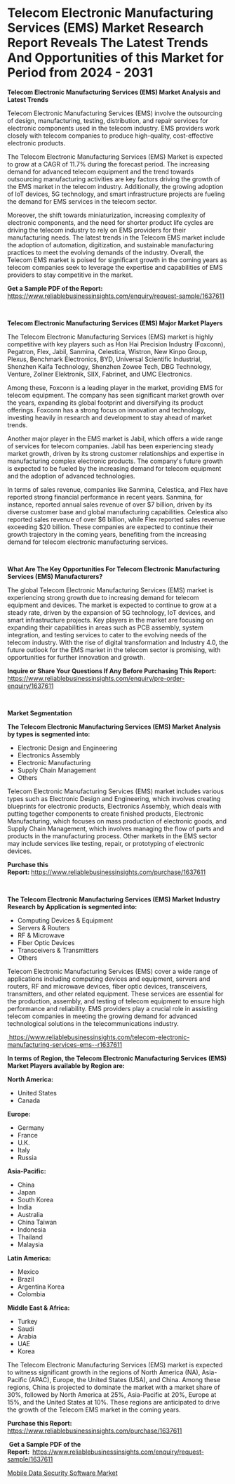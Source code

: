 <p><h1>Telecom Electronic Manufacturing Services (EMS) Market Research Report Reveals The Latest Trends And Opportunities of this Market for Period from 2024 - 2031</h1></p><p><strong>Telecom Electronic Manufacturing Services (EMS) Market Analysis and Latest Trends</strong></p>
<p><p>Telecom Electronic Manufacturing Services (EMS) involve the outsourcing of design, manufacturing, testing, distribution, and repair services for electronic components used in the telecom industry. EMS providers work closely with telecom companies to produce high-quality, cost-effective electronic products.</p><p>The Telecom Electronic Manufacturing Services (EMS) Market is expected to grow at a CAGR of 11.7% during the forecast period. The increasing demand for advanced telecom equipment and the trend towards outsourcing manufacturing activities are key factors driving the growth of the EMS market in the telecom industry. Additionally, the growing adoption of IoT devices, 5G technology, and smart infrastructure projects are fueling the demand for EMS services in the telecom sector.</p><p>Moreover, the shift towards miniaturization, increasing complexity of electronic components, and the need for shorter product life cycles are driving the telecom industry to rely on EMS providers for their manufacturing needs. The latest trends in the Telecom EMS market include the adoption of automation, digitization, and sustainable manufacturing practices to meet the evolving demands of the industry. Overall, the Telecom EMS market is poised for significant growth in the coming years as telecom companies seek to leverage the expertise and capabilities of EMS providers to stay competitive in the market.</p></p>
<p><strong>Get a Sample PDF of the Report:&nbsp;</strong> <a href="https://www.reliablebusinessinsights.com/enquiry/request-sample/1637611">https://www.reliablebusinessinsights.com/enquiry/request-sample/1637611</a></p>
<p>&nbsp;</p>
<p><strong>Telecom Electronic Manufacturing Services (EMS) Major Market Players</strong></p>
<p><p>The Telecom Electronic Manufacturing Services (EMS) market is highly competitive with key players such as Hon Hai Precision Industry (Foxconn), Pegatron, Flex, Jabil, Sanmina, Celestica, Wistron, New Kinpo Group, Plexus, Benchmark Electronics, BYD, Universal Scientific Industrial, Shenzhen Kaifa Technology, Shenzhen Zowee Tech, DBG Technology, Venture, Zollner Elektronik, SIIX, Fabrinet, and UMC Electronics. </p><p>Among these, Foxconn is a leading player in the market, providing EMS for telecom equipment. The company has seen significant market growth over the years, expanding its global footprint and diversifying its product offerings. Foxconn has a strong focus on innovation and technology, investing heavily in research and development to stay ahead of market trends. </p><p>Another major player in the EMS market is Jabil, which offers a wide range of services for telecom companies. Jabil has been experiencing steady market growth, driven by its strong customer relationships and expertise in manufacturing complex electronic products. The company's future growth is expected to be fueled by the increasing demand for telecom equipment and the adoption of advanced technologies. </p><p>In terms of sales revenue, companies like Sanmina, Celestica, and Flex have reported strong financial performance in recent years. Sanmina, for instance, reported annual sales revenue of over $7 billion, driven by its diverse customer base and global manufacturing capabilities. Celestica also reported sales revenue of over $6 billion, while Flex reported sales revenue exceeding $20 billion. These companies are expected to continue their growth trajectory in the coming years, benefiting from the increasing demand for telecom electronic manufacturing services.</p></p>
<p>&nbsp;</p>
<p><strong>What Are The Key Opportunities For Telecom Electronic Manufacturing Services (EMS) Manufacturers?</strong></p>
<p><p>The global Telecom Electronic Manufacturing Services (EMS) market is experiencing strong growth due to increasing demand for telecom equipment and devices. The market is expected to continue to grow at a steady rate, driven by the expansion of 5G technology, IoT devices, and smart infrastructure projects. Key players in the market are focusing on expanding their capabilities in areas such as PCB assembly, system integration, and testing services to cater to the evolving needs of the telecom industry. With the rise of digital transformation and Industry 4.0, the future outlook for the EMS market in the telecom sector is promising, with opportunities for further innovation and growth.</p></p>
<p><strong>Inquire or Share Your Questions If Any Before Purchasing This Report:</strong> <a href="https://www.reliablebusinessinsights.com/enquiry/pre-order-enquiry/1637611">https://www.reliablebusinessinsights.com/enquiry/pre-order-enquiry/1637611</a></p>
<p>&nbsp;</p>
<p><strong>Market Segmentation</strong></p>
<p><strong>The Telecom Electronic Manufacturing Services (EMS) Market Analysis by types is segmented into:</strong></p>
<p><ul><li>Electronic Design and Engineering</li><li>Electronics Assembly</li><li>Electronic Manufacturing</li><li>Supply Chain Management</li><li>Others</li></ul></p>
<p><p>Telecom Electronic Manufacturing Services (EMS) market includes various types such as Electronic Design and Engineering, which involves creating blueprints for electronic products, Electronics Assembly, which deals with putting together components to create finished products, Electronic Manufacturing, which focuses on mass production of electronic goods, and Supply Chain Management, which involves managing the flow of parts and products in the manufacturing process. Other markets in the EMS sector may include services like testing, repair, or prototyping of electronic devices.</p></p>
<p><strong>Purchase this Report:&nbsp;</strong><a href="https://www.reliablebusinessinsights.com/purchase/1637611">https://www.reliablebusinessinsights.com/purchase/1637611</a></p>
<p>&nbsp;</p>
<p><strong>The Telecom Electronic Manufacturing Services (EMS) Market Industry Research by Application is segmented into:</strong></p>
<p><ul><li>Computing Devices & Equipment</li><li>Servers & Routers</li><li>RF & Microwave</li><li>Fiber Optic Devices</li><li>Transceivers & Transmitters</li><li>Others</li></ul></p>
<p><p>Telecom Electronic Manufacturing Services (EMS) cover a wide range of applications including computing devices and equipment, servers and routers, RF and microwave devices, fiber optic devices, transceivers, transmitters, and other related equipment. These services are essential for the production, assembly, and testing of telecom equipment to ensure high performance and reliability. EMS providers play a crucial role in assisting telecom companies in meeting the growing demand for advanced technological solutions in the telecommunications industry.</p></p>
<p><a href="https://www.reliablebusinessinsights.com/telecom-electronic-manufacturing-services-ems--r1637611">&nbsp;https://www.reliablebusinessinsights.com/telecom-electronic-manufacturing-services-ems--r1637611</a></p>
<p><strong>In terms of Region, the Telecom Electronic Manufacturing Services (EMS) Market Players available by Region are:</strong></p>
<p>
    <p> <strong> North America: </strong>
        <ul>
            <li>United States</li>
            <li>Canada</li>
        </ul>
        </p> 
    <p> <strong> Europe: </strong>
        <ul>
            <li>Germany</li>
            <li>France</li>
            <li>U.K.</li>
            <li>Italy</li>
            <li>Russia</li>
        </ul>
        </p> 
    <p> <strong> Asia-Pacific: </strong>
        <ul>
            <li>China</li>
            <li>Japan</li>
            <li>South Korea</li>
            <li>India</li>
            <li>Australia</li>
            <li>China Taiwan</li>
            <li>Indonesia</li>
            <li>Thailand</li>
            <li>Malaysia</li>
        </ul>
        </p> 
    <p> <strong> Latin America: </strong>
        <ul>
            <li>Mexico</li>
            <li>Brazil</li>
            <li>Argentina Korea</li>
            <li>Colombia</li>
        </ul>
        </p> 
    <p> <strong> Middle East & Africa: </strong>
        <ul>
            <li>Turkey</li>
            <li>Saudi</li>
            <li>Arabia</li>
            <li>UAE</li>
            <li>Korea</li>
        </ul>
    </p>
    </p>
<p><p>The Telecom Electronic Manufacturing Services (EMS) market is expected to witness significant growth in the regions of North America (NA), Asia-Pacific (APAC), Europe, the United States (USA), and China. Among these regions, China is projected to dominate the market with a market share of 30%, followed by North America at 25%, Asia-Pacific at 20%, Europe at 15%, and the United States at 10%. These regions are anticipated to drive the growth of the Telecom EMS market in the coming years.</p></p>
<p><strong>Purchase this Report: </strong><a href="https://www.reliablebusinessinsights.com/purchase/1637611">https://www.reliablebusinessinsights.com/purchase/1637611</a></p>
<p>&nbsp;<strong>Get a Sample PDF of the Report:&nbsp;&nbsp;</strong><a href="https://www.reliablebusinessinsights.com/enquiry/request-sample/1637611">https://www.reliablebusinessinsights.com/enquiry/request-sample/1637611</a></p>
<p><strong></strong></p>
<p><p><a href="https://github.com/AnnChovey2023/Market-Research-Report-List-1/blob/main/mobile-data-security-software-market.md">Mobile Data Security Software Market</a></p></p>